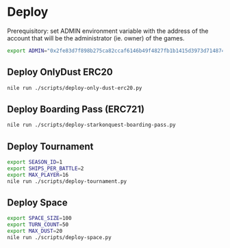 # Deploy

Prerequisitory: set ADMIN environment variable with the address of the account 
that will be the administrator (ie. owner) of the games.

```sh
export ADMIN="0x2fe83d7f898b275ca82ccaf6146b49f4827fb1b1415d3973d714874588b313d"
```

## Deploy OnlyDust ERC20

```sh
nile run ./scripts/deploy-only-dust-erc20.py
```

## Deploy Boarding Pass (ERC721)

```sh
nile run ./scripts/deploy-starkonquest-boarding-pass.py
```

## Deploy Tournament

```sh
export SEASON_ID=1
export SHIPS_PER_BATTLE=2
export MAX_PLAYER=16
nile run ./scripts/deploy-tournament.py
```

## Deploy Space

```sh
export SPACE_SIZE=100
export TURN_COUNT=50
export MAX_DUST=20
nile run ./scripts/deploy-space.py
```
